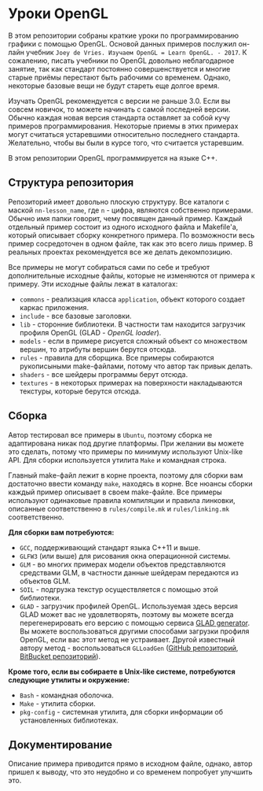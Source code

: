 # Уроки OpenGL
В этом репозитории собраны краткие уроки по программированию графики с помощью OpenGL. Основой данных примеров послужил он-лайн
учебник `Joey de Vries. Изучаем OpenGL = Learn OpenGL. - 2017`. К сожалению, писать учебники по OpenGL довольно неблагодарное
занятие, так как стандарт постоянно совершенствуется и многие старые приёмы перестают быть рабочими со временем. Однако,
некоторые базовые вещи не будут стареть еще долгое время.

Изучать OpenGL рекомендуется с версии не раньше 3.0. Если вы совсем новичок, то можете начинать с самой последней версии. Обычно
каждая новая версия стандарта оставляет за собой кучу примеров программирования. Некоторые приемы в этих примерах могут считаться
устаревшими относительно последнего стандарта. Желательно, чтобы вы были в курсе того, что считается устаревшим.

В этом репозитории OpenGL программируется на языке C++.

## Структура репозитория
Репозиторий имеет довольно плоскую структуру. Все каталоги с маской `nn-lesson_name`, где `n` - цифра, являются собственно примерами.
Обычно имя папки говорит, чему посвящен данный пример. Каждый отдельный пример состоит из одного исходного файла и Makefile'а,
который описывает сборку конкретного примера. По возможности весь пример сосредоточен в одном файле, так как это всего лишь пример.
В реальных проектах рекомендуется все же делать декомпозицию.

Все примеры не могут собираться сами по себе и требуют дополнительные исходные файлы, которые не изменяются от примера к примеру.
Эти исходные файлы лежат в каталогах:
* `commons` - реализация класса `application`, объект которого создает каркас приложения.
* `include` - все базовые заголовки.
* `lib` - сторонние библиотеки. В частности там находится загрузчик профиля OpenGL (GLAD - *OpenGL loader*).
* `models` - если в примере рисуется сложный объект со множеством вершин, то атрибуты вершин берутся отсюда.
* `rules` - правила для сборщика. Все примеры собираются рукописыными make-файлами, потому что автор так привык делать.
* `shaders` - все шейдеры программы берут отсюда.
* `textures` - в некоторых примерах на поверхности накладываются текстуры, которые берутся отсюда.

## Сборка
Автор тестировал все примеры в `Ubuntu`, поэтому сборка не адаптирована никак под другие платформы. При желании вы можете
это сделать, потому что примеры по минимуму используют Unix-like API. Для сборки используется утилита `Make` и командная строка.

Главный make-файл лежит в корне проекта, поэтому для сборки вам достаточно ввести команду `make`, находясь в корне. Все нюансы
сборки каждый пример описывает в своем make-файле. Все примеры используют одинаковые правила компиляции и правила линковки,
описанные соответственно в `rules/compile.mk` и `rules/linking.mk` соответственно.

**Для сборки вам потребуются:**
* `GCC`, поддерживающий стандарт языка С++11 и выше.
* `GLFW3` (или выше) для рисования окна операционной системы.
* `GLM` - во многих примерах модели объектов представляются средствами GLM, в частности данные шейдерам передаются из объектов GLM.
* `SOIL` - подгрузка текстур осуществляется с помощью этой библиотеки.
* `GLAD` - загрузчик профилей OpenGL. Используемая здесь версия GLAD может вас не удовлетворять, поэтому вы можете всегда перегенерировать
  его версию с помощью сервиса [GLAD generator](https://glad.dav1d.de/). Вы можете воспользоваться другими способами загрузки
  профиля OpenGL, если вас этот метод не устраивает. Другой известный автору метод - воспользоваться `GLLoadGen` 
  ([GitHub репозиторий](https://github.com/noct/glloadgen), [BitBucket репозиторий](https://bitbucket.org/alfonse/glloadgen/wiki/Home)).
  
**Кроме того, если вы собираете в Unix-like системе, потребуются следующие утилиты и окружение:**
* `Bash` - командная оболочка.
* `Make` - утилита сборки.
* `pkg-config` - системная утилита, для сборки информации об установленных библиотеках.

## Документирование
Описание примера приводится прямо в исходном файле, однако, автор пришел к выводу, что это неудобно и со временем попробует улучшить это.
